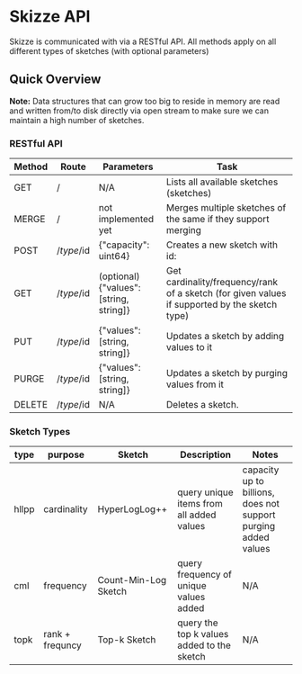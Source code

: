 # Skizze API

Skizze is communicated with via a RESTful API. All methods apply on all different types of sketches (with optional parameters)

## Quick Overview
<b>Note:</b> Data structures that can grow too big to reside in memory are read and written from/to disk directly via open stream to make sure we can maintain a high number of sketches.

### RESTful API

| Method | Route      | Parameters                   | Task |
| ---    | ---        | ---                          | --- |
| GET    | /          | N/A                          | Lists all available sketches (sketches) |
| MERGE  | /          | not implemented yet          | Merges multiple sketches of the same <type> if they support merging |
| POST   | /$type/$id | {"capacity": uint64}         | Creates a new <type> sketch with id: <id> |
| GET    | /$type/$id | (optional) {"values": [string, string]} | Get cardinality/frequency/rank of a sketch (for given values if supported by the sketch type) |
| PUT    | /$type/$id | {"values": [string, string]} | Updates a sketch by adding values to it |
| PURGE  | /$type/$id | {"values": [string, string]} | Updates a sketch by purging values from it |
| DELETE | /$type/$id | N/A                          | Deletes a sketch. |

### Sketch Types

| type  | purpose     | Sketch               | Description                              | Notes |
| ---   | ---         | ---                  | ---                                      | ---   |
| hllpp | cardinality | HyperLogLog++        | query unique items from all added values | capacity up to billions, does not support purging added values |
| cml   | frequency   | Count-Min-Log Sketch | query frequency of unique values added   | N/A |
| topk  | rank + frequncy | Top-k Sketch | query the top k values added to the sketch | N/A |

